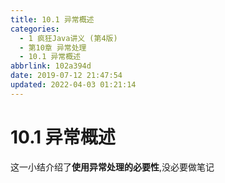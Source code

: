 ```yaml
---
title: 10.1 异常概述
categories: 
  - 1 疯狂Java讲义 (第4版)
  - 第10章 异常处理
  - 10.1 异常概述
abbrlink: 102a394d
date: 2019-07-12 21:47:54
updated: 2022-04-03 01:21:14
---
```

# 10.1 异常概述 #
这一小结介绍了**使用异常处理的必要性**,没必要做笔记

